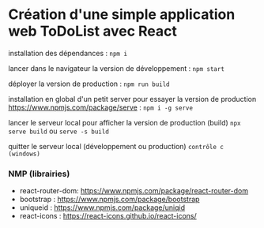 # Création d'une simple application web ToDoList avec React 

installation des dépendances : `npm i`

lancer dans le navigateur la version de développement  : `npm start`

déployer la version de production : `npm run build`

installation en global d'un petit server pour essayer la version de production <https://www.npmjs.com/package/serve> :
`npm i -g serve`

lancer le serveur local pour afficher la version de production (build)
`npx serve build` ou `serve -s build`


quitter le serveur local (développement ou production) 
`contrôle c (windows)`

### NMP (librairies)
- react-router-dom: <https://www.npmjs.com/package/react-router-dom>
- bootstrap       : <https://www.npmjs.com/package/bootstrap>
- uniqueid        : <https://www.npmjs.com/package/uniqid>
- react-icons    :  <https://react-icons.github.io/react-icons/>
